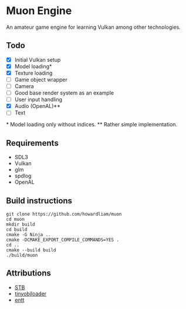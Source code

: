 # Muon Engine
An amateur game engine for learning Vulkan among other technologies.

## Todo
- [x] Initial Vulkan setup
- [x] Model loading*
- [x] Texture loading
- [ ] Game object wrapper
- [ ] Camera
- [ ] Good base render system as an example
- [ ] User input handling
- [x] Audio (OpenAL)**
- [ ] Text

\* Model loading only without indices.
\** Rather simple implementation.

## Requirements
- SDL3
- Vulkan
- glm
- spdlog
- OpenAL

## Build instructions
```
git clone https://github.com/howardliam/muon
cd muon
mkdir build
cd build
cmake -G Ninja ..
cmake -DCMAKE_EXPORT_COMPILE_COMMANDS=YES .
cd ..
cmake --build build
./build/muon
```

## Attributions
- [STB](https://github.com/nothings/stb)
- [tinyobjloader](https://github.com/tinyobjloader/tinyobjloader)
- [entt](https://github.com/skypjack/entt)
